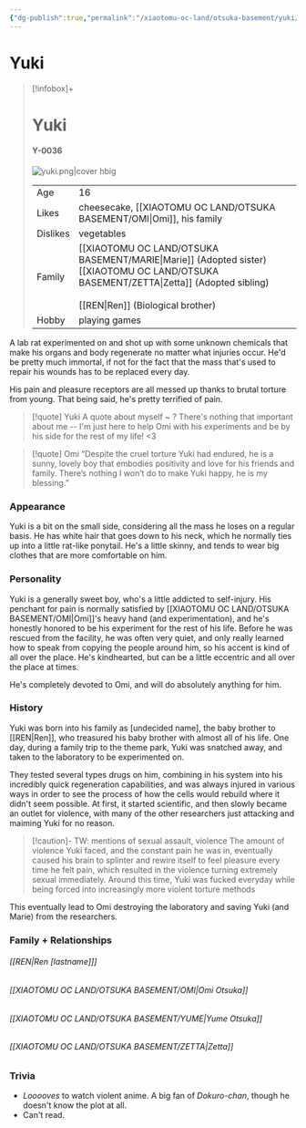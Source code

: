 ```yaml
---
{"dg-publish":true,"permalink":"/xiaotomu-oc-land/otsuka-basement/yuki/"}
---
```


# Yuki
> [!infobox]+
> # Yuki 
> #### Y-0036
> ![yuki.png|cover hbig](/img/user/attachments/yuki.png)
>
> |  |  |
> | ---- | ---- |
> | Age | 16 |
> | Likes | cheesecake, [[XIAOTOMU OC LAND/OTSUKA BASEMENT/OMI\|Omi]], his family |
> | Dislikes | vegetables |
> | Family | [[XIAOTOMU OC LAND/OTSUKA BASEMENT/MARIE\|Marie]] (Adopted sister)<br>[[XIAOTOMU OC LAND/OTSUKA BASEMENT/ZETTA\|Zetta]] (Adopted sibling)<br><br>[[REN\|Ren]] (Biological brother) |
> | Hobby | playing games |


A lab rat experimented on and shot up with some unknown chemicals that make his organs and body regenerate no matter what injuries occur. He'd be pretty much immortal, if not for the fact that the mass that's used to repair his wounds has to be replaced every day.

His pain and pleasure receptors are all messed up thanks to brutal torture from young. That being said, he's pretty terrified of pain.


> [!quote] Yuki
> A quote about myself ~ ? There's nothing that important about me -- I'm just here to help Omi with his experiments and be by his side for the rest of my life! <3


> [!quote] Omi 
> “Despite the cruel torture Yuki had endured, he is a sunny, lovely boy that embodies positivity and love for his friends and family. There’s nothing I won’t do to make Yuki happy, he is my blessing.”


### Appearance
Yuki is a bit on the small side, considering all the mass he loses on a regular basis. He has white hair that goes down to his neck, which he normally ties up into a little rat-like ponytail. He's a little skinny, and tends to wear big clothes that are more comfortable on him.

### Personality
Yuki is a generally sweet boy, who's a little addicted to self-injury. His penchant for pain is normally satisfied by [[XIAOTOMU OC LAND/OTSUKA BASEMENT/OMI\|Omi]]'s heavy hand (and experimentation), and he's honestly honored to be his experiment for the rest of his life. Before he was rescued from the facility, he was often very quiet, and only really learned how to speak from copying the people around him, so his accent is kind of all over the place. He's kindhearted, but can be a little eccentric and all over the place at times. 

He's completely devoted to Omi, and will do absolutely anything for him.

### History
Yuki was born into his family as [undecided name], the baby brother to [[REN\|Ren]], who treasured his baby brother with almost all of his life. One day, during a family trip to the theme park, Yuki was snatched away, and taken to the laboratory to be experimented on.

They tested several types drugs on him, combining in his system into his incredibly quick regeneration capabilities, and was always injured in various ways in order to see the process of how the cells would rebuild where it didn't seem possible. At first, it started scientific, and then slowly became an outlet for violence, with many of the other researchers just attacking and maiming Yuki for no reason. 

> [!caution]- TW: mentions of sexual assault, violence
> The amount of violence Yuki faced, and the constant pain he was in, eventually caused his brain to splinter and rewire itself to feel pleasure every time he felt pain, which resulted in the violence turning extremely sexual immediately. Around this time, Yuki was fucked everyday while being forced into increasingly more violent torture methods

This eventually lead to Omi destroying the laboratory and saving Yuki (and Marie) from the researchers.

### Family + Relationships
###### [[REN\|Ren [lastname]]]

###### [[XIAOTOMU OC LAND/OTSUKA BASEMENT/OMI\|Omi Otsuka]]

###### [[XIAOTOMU OC LAND/OTSUKA BASEMENT/YUME\|Yume Otsuka]]

###### [[XIAOTOMU OC LAND/OTSUKA BASEMENT/ZETTA\|Zetta]]
 

### Trivia
- *Looooves* to watch violent anime. A big fan of *Dokuro-chan*, though he doesn't know the plot at all.
- Can't read.